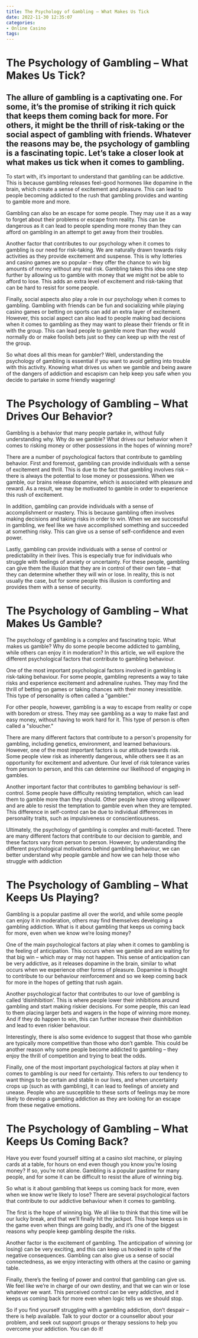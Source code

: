```yaml
---
title: The Psychology of Gambling – What Makes Us Tick
date: 2022-11-30 12:35:07
categories:
- Online Casino
tags:
---
```



#  The Psychology of Gambling – What Makes Us Tick?

## The allure of gambling is a captivating one. For some, it’s the promise of striking it rich quick that keeps them coming back for more. For others, it might be the thrill of risk-taking or the social aspect of gambling with friends. Whatever the reasons may be, the psychology of gambling is a fascinating topic. Let’s take a closer look at what makes us tick when it comes to gambling.

To start with, it’s important to understand that gambling can be addictive. This is because gambling releases feel-good hormones like dopamine in the brain, which create a sense of excitement and pleasure. This can lead to people becoming addicted to the rush that gambling provides and wanting to gamble more and more.

Gambling can also be an escape for some people. They may use it as a way to forget about their problems or escape from reality. This can be dangerous as it can lead to people spending more money than they can afford on gambling in an attempt to get away from their troubles.

Another factor that contributes to our psychology when it comes to gambling is our need for risk-taking. We are naturally drawn towards risky activities as they provide excitement and suspense. This is why lotteries and casino games are so popular – they offer the chance to win big amounts of money without any real risk. Gambling takes this idea one step further by allowing us to gamble with money that we might not be able to afford to lose. This adds an extra level of excitement and risk-taking that can be hard to resist for some people.

Finally, social aspects also play a role in our psychology when it comes to gambling. Gambling with friends can be fun and socializing while playing casino games or betting on sports can add an extra layer of excitement. However, this social aspect can also lead to people making bad decisions when it comes to gambling as they may want to please their friends or fit in with the group. This can lead people to gamble more than they would normally do or make foolish bets just so they can keep up with the rest of the group.

So what does all this mean for gambler? Well, understanding the psychology of gambling is essential if you want to avoid getting into trouble with this activity. Knowing what drives us when we gamble and being aware of the dangers of addiction and escapism can help keep you safe when you decide to partake in some friendly wagering!

#  The Psychology of Gambling – What Drives Our Behavior?

Gambling is a behavior that many people partake in, without fully understanding why. Why do we gamble? What drives our behavior when it comes to risking money or other possessions in the hopes of winning more?

There are a number of psychological factors that contribute to gambling behavior. First and foremost, gambling can provide individuals with a sense of excitement and thrill. This is due to the fact that gambling involves risk – there is always the potential to lose money or possessions. When we gamble, our brains release dopamine, which is associated with pleasure and reward. As a result, we may be motivated to gamble in order to experience this rush of excitement.

In addition, gambling can provide individuals with a sense of accomplishment or mastery. This is because gambling often involves making decisions and taking risks in order to win. When we are successful in gambling, we feel like we have accomplished something and succeeded at something risky. This can give us a sense of self-confidence and even power.

Lastly, gambling can provide individuals with a sense of control or predictability in their lives. This is especially true for individuals who struggle with feelings of anxiety or uncertainty. For these people, gambling can give them the illusion that they are in control of their own fate – that they can determine whether they will win or lose. In reality, this is not usually the case, but for some people this illusion is comforting and provides them with a sense of security.

#  The Psychology of Gambling – What Makes Us Gamble?
The psychology of gambling is a complex and fascinating topic. What makes us gamble? Why do some people become addicted to gambling, while others can enjoy it in moderation? In this article, we will explore the different psychological factors that contribute to gambling behaviour.

One of the most important psychological factors involved in gambling is risk-taking behaviour. For some people, gambling represents a way to take risks and experience excitement and adrenaline rushes. They may find the thrill of betting on games or taking chances with their money irresistible. This type of personality is often called a "gambler."

For other people, however, gambling is a way to escape from reality or cope with boredom or stress. They may see gambling as a way to make fast and easy money, without having to work hard for it. This type of person is often called a "sloucher."

There are many different factors that contribute to a person's propensity for gambling, including genetics, environment, and learned behaviours. However, one of the most important factors is our attitude towards risk. Some people view risk as inherently dangerous, while others see it as an opportunity for excitement and adventure. Our level of risk tolerance varies from person to person, and this can determine our likelihood of engaging in gambles.

Another important factor that contributes to gambling behaviour is self-control. Some people have difficulty resisting temptation, which can lead them to gamble more than they should. Other people have strong willpower and are able to resist the temptation to gamble even when they are tempted. This difference in self-control can be due to individual differences in personality traits, such as impulsiveness or conscientiousness.

Ultimately, the psychology of gambling is complex and multi-faceted. There are many different factors that contribute to our decision to gamble, and these factors vary from person to person. However, by understanding the different psychological motivations behind gambling behaviour, we can better understand why people gamble and how we can help those who struggle with addiction

#  The Psychology of Gambling – What Keeps Us Playing?

Gambling is a popular pastime all over the world, and while some people can enjoy it in moderation, others may find themselves developing a gambling addiction. What is it about gambling that keeps us coming back for more, even when we know we’re losing money?

One of the main psychological factors at play when it comes to gambling is the feeling of anticipation. This occurs when we gamble and are waiting for that big win – which may or may not happen. This sense of anticipation can be very addictive, as it releases dopamine in the brain, similar to what occurs when we experience other forms of pleasure. Dopamine is thought to contribute to our behaviour reinforcement and so we keep coming back for more in the hopes of getting that rush again.

Another psychological factor that contributes to our love of gambling is called ‘disinhibition’. This is where people lower their inhibitions around gambling and start making riskier decisions. For some people, this can lead to them placing larger bets and wagers in the hope of winning more money. And if they do happen to win, this can further increase their disinhibition and lead to even riskier behaviour.

Interestingly, there is also some evidence to suggest that those who gamble are typically more competitive than those who don’t gamble. This could be another reason why some people become addicted to gambling – they enjoy the thrill of competition and trying to beat the odds.

Finally, one of the most important psychological factors at play when it comes to gambling is our need for certainty. This refers to our tendency to want things to be certain and stable in our lives, and when uncertainty crops up (such as with gambling), it can lead to feelings of anxiety and unease. People who are susceptible to these sorts of feelings may be more likely to develop a gambling addiction as they are looking for an escape from these negative emotions.

#  The Psychology of Gambling – What Keeps Us Coming Back?

Have you ever found yourself sitting at a casino slot machine, or playing cards at a table, for hours on end even though you know you’re losing money? If so, you’re not alone. Gambling is a popular pastime for many people, and for some it can be difficult to resist the allure of winning big.

So what is it about gambling that keeps us coming back for more, even when we know we’re likely to lose? There are several psychological factors that contribute to our addictive behaviour when it comes to gambling.

The first is the hope of winning big. We all like to think that this time will be our lucky break, and that we’ll finally hit the jackpot. This hope keeps us in the game even when things are going badly, and it’s one of the biggest reasons why people keep gambling despite the risks.

Another factor is the excitement of gambling. The anticipation of winning (or losing) can be very exciting, and this can keep us hooked in spite of the negative consequences. Gambling can also give us a sense of social connectedness, as we enjoy interacting with others at the casino or gaming table.

Finally, there’s the feeling of power and control that gambling can give us. We feel like we’re in charge of our own destiny, and that we can win or lose whatever we want. This perceived control can be very addictive, and it keeps us coming back for more even when logic tells us we should stop.

So if you find yourself struggling with a gambling addiction, don’t despair – there is help available. Talk to your doctor or a counsellor about your problem, and seek out support groups or therapy sessions to help you overcome your addiction. You can do it!